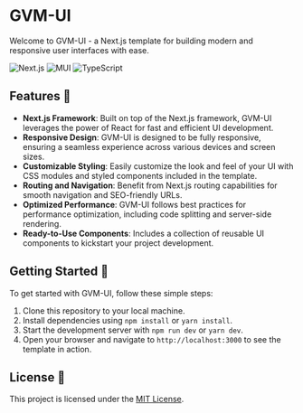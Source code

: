 # GVM-UI

Welcome to GVM-UI - a Next.js template for building modern and responsive user interfaces with ease.

<img src="https://img.shields.io/badge/Next-black?style=for-the-badge&logo=next.js&logoColor=white" alt="Next.js" /> <img src="https://img.shields.io/badge/MUI-%230081CB.svg?style=for-the-badge&logo=mui&logoColor=white" alt="MUI" /> <img src="https://img.shields.io/badge/typescript-%23007ACC.svg?style=for-the-badge&logo=typescript&logoColor=white" alt="TypeScript" />

## Features 🌟

- **Next.js Framework**: Built on top of the Next.js framework, GVM-UI leverages the power of React for fast and efficient UI development.
- **Responsive Design**: GVM-UI is designed to be fully responsive, ensuring a seamless experience across various devices and screen sizes.
- **Customizable Styling**: Easily customize the look and feel of your UI with CSS modules and styled components included in the template.
- **Routing and Navigation**: Benefit from Next.js routing capabilities for smooth navigation and SEO-friendly URLs.
- **Optimized Performance**: GVM-UI follows best practices for performance optimization, including code splitting and server-side rendering.
- **Ready-to-Use Components**: Includes a collection of reusable UI components to kickstart your project development.

## Getting Started 🚀

To get started with GVM-UI, follow these simple steps:

1. Clone this repository to your local machine.
2. Install dependencies using `npm install` or `yarn install`.
3. Start the development server with `npm run dev` or `yarn dev`.
4. Open your browser and navigate to `http://localhost:3000` to see the template in action.

## License 📝

This project is licensed under the [MIT License](LICENSE).
